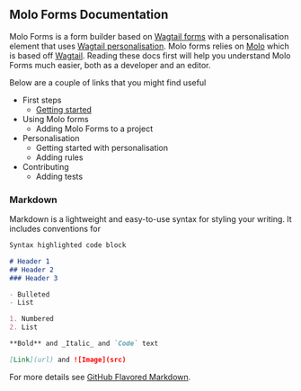 ## Molo Forms Documentation
Molo Forms is a form builder based on [Wagtail forms](https://docs.wagtail.io/en/latest/reference/contrib/forms/) with a personalisation element that uses [Wagtail personalisation](https://wagtail-personalisation.readthedocs.io/en/latest/). Molo forms relies on [Molo](https://github.com/praekeltfoundation/molo/) which is based off [Wagtail](https://docs.wagtail.io/en/stable/). Reading these docs first will help you understand Molo Forms much easier, both as a developer and an editor.

Below are a couple of links that you might find useful

- First steps
  - [Getting started](https://github.com/praekeltfoundation/molo.forms/blob/gh-pages/getting-started.md)
- Using Molo forms
  - Adding Molo Forms to a project
- Personalisation
  - Getting started with personalisation
  - Adding rules
- Contributing
  - Adding tests

### Markdown

Markdown is a lightweight and easy-to-use syntax for styling your writing. It includes conventions for

```markdown
Syntax highlighted code block

# Header 1
## Header 2
### Header 3

- Bulleted
- List

1. Numbered
2. List

**Bold** and _Italic_ and `Code` text

[Link](url) and ![Image](src)
```

For more details see [GitHub Flavored Markdown](https://guides.github.com/features/mastering-markdown/).


